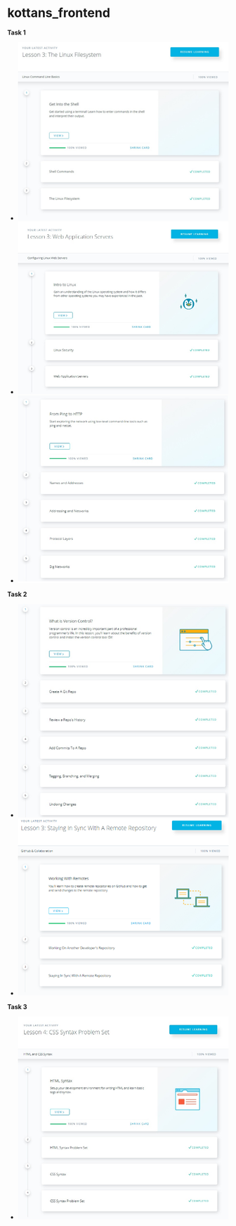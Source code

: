 # kottans_frontend

<p><b>Task 1</b><p>
  <ul>
    <li><a href="https://github.com/YlikScherbak/kottans_frontend/blob/master/task_1/Linux.jpg"><img src="https://github.com/YlikScherbak/kottans_frontend/blob/master/task_1/Linux.jpg"></a></li>
   <li><a href="https://github.com/YlikScherbak/kottans_frontend/blob/master/task_1/Linux2.jpg"><img src="https://github.com/YlikScherbak/kottans_frontend/blob/master/task_1/Linux2.jpg"></a></li>
   <li><a href="https://github.com/YlikScherbak/kottans_frontend/blob/master/task_1/Linux2.jpg"><img src="https://github.com/YlikScherbak/kottans_frontend/blob/master/task_1/Linux3.jpg"></a></li>
  </ul>
  
  <p><b>Task 2</b><p>
    <ul>
    <li><a href="https://github.com/YlikScherbak/kottans_frontend/blob/master/task_2/task2Git.jpg"><img src="https://github.com/YlikScherbak/kottans_frontend/blob/master/task_2/task2Git.jpg"></a></li>
   <li><a href="https://github.com/YlikScherbak/kottans_frontend/blob/master/task_2/task2Git2.jpg"><img src="https://github.com/YlikScherbak/kottans_frontend/blob/master/task_2/task2Git2.jpg"></a></li>
  </ul>
  
  <p><b>Task 3</b><p>
    <ul>
    <li><a href="https://github.com/YlikScherbak/kottans_frontend/blob/master/task_2/task2Git.jpg"><img src="https://github.com/YlikScherbak/kottans_frontend/blob/master/task3/HTML-CSS.jpg"></a></li>
  </ul>
